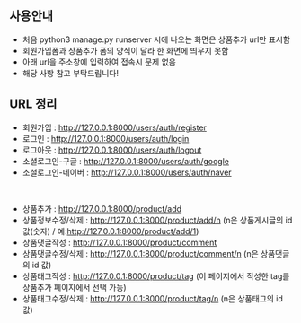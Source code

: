 ## 사용안내
- 처음 python3 manage.py runserver 시에 나오는 화면은 상품추가 url만 표시함
- 회원가입폼과 상품추가 폼의 양식이 달라 한 화면에 띄우지 못함
- 아래 url을 주소창에 입력하여 접속시 문제 없음
- 해당 사항 참고 부탁드립니다!

## URL 정리
- 회원가입 : http://127.0.0.1:8000/users/auth/register
- 로그인 : http://127.0.0.1:8000/users/auth/login
- 로그아웃 : http://127.0.0.1:8000/users/auth/logout
- 소셜로그인-구글 : http://127.0.0.1:8000/users/auth/google
- 소셜로그인-네이버 : http://127.0.0.1:8000/users/auth/naver
<br>

- 상품추가 : http://127.0.0.1:8000/product/add
- 상품정보수정/삭제 : http://127.0.0.1:8000/product/add/n (n은 상품게시글의 id 값(숫자) / 예:http://127.0.0.1:8000/product/add/1)
- 상품댓글작성 : http://127.0.0.1:8000/product/comment
- 상품댓글수정/삭제 : http://127.0.0.1:8000/product/comment/n (n은 상품댓글의 id 값)
- 상품태그작성 : http://127.0.0.1:8000/product/tag (이 페이지에서 작성한 tag를 상품추가 페이지에서 선택 가능)
- 상품태그수정/삭제 : http://127.0.0.1:8000/product/tag/n (n은 상품태그의 id 값)
